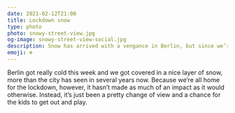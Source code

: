 ```yaml
---
date: 2021-02-12T21:00
title: Lockdown snow
type: photo
photo: snowy-street-view.jpg
og-image: snowy-street-view-social.jpg
description: Snow has arrived with a vengance in Berlin, but since we’re in lockdown, it doesn’t matter much.
emoji: ❄️
---
```


Berlin got really cold this week and we got covered in a nice layer of snow, more than the city has seen in several years now. Because we’re all home for the lockdown, however, it hasn’t made as much of an impact as it would otherwise. Instead, it’s just been a pretty change of view and a chance for the kids to get out and play.
